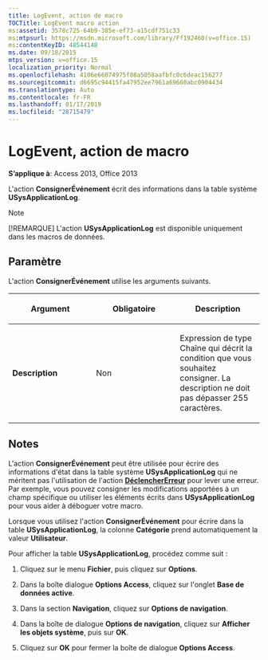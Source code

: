 ```yaml
---
title: LogEvent, action de macro
TOCTitle: LogEvent macro action
ms:assetid: 3578c725-64b9-385e-ef73-a15cdf751c33
ms:mtpsurl: https://msdn.microsoft.com/library/Ff192460(v=office.15)
ms:contentKeyID: 48544148
ms.date: 09/18/2015
mtps_version: v=office.15
localization_priority: Normal
ms.openlocfilehash: 4106e66074975f08a5058aafbfc0c6deac156277
ms.sourcegitcommit: d6695c94415fa47952ee7961a69660abc0904434
ms.translationtype: Auto
ms.contentlocale: fr-FR
ms.lasthandoff: 01/17/2019
ms.locfileid: "28715479"
---
```

# <a name="logevent-macro-action"></a>LogEvent, action de macro

**S’applique à**: Access 2013, Office 2013

L'action **ConsignerÉvénement** écrit des informations dans la table système **USysApplicationLog**.

> [!NOTE]
> [!REMARQUE] L'action **USysApplicationLog** est disponible uniquement dans les macros de données.

## <a name="setting"></a>Paramètre

L'action **ConsignerÉvénement** utilise les arguments suivants.

<table>
<colgroup>
<col style="width: 33%" />
<col style="width: 33%" />
<col style="width: 33%" />
</colgroup>
<thead>
<tr class="header">
<th><p>Argument</p></th>
<th><p>Obligatoire</p></th>
<th><p>Description</p></th>
</tr>
</thead>
<tbody>
<tr class="odd">
<td><p><strong>Description</strong></p></td>
<td><p>Non</p></td>
<td><p>Expression de type Chaîne qui décrit la condition que vous souhaitez consigner. La description ne doit pas dépasser 255 caractères.</p></td>
</tr>
</tbody>
</table>

## <a name="remarks"></a>Notes

L'action **ConsignerÉvénement** peut être utilisée pour écrire des informations d'état dans la table système **USysApplicationLog** qui ne méritent pas l'utilisation de l'action **[DéclencherErreur](raiseerror-macro-action.md)** pour lever une erreur. Par exemple, vous pouvez consigner les modifications apportées à un champ spécifique ou utiliser les éléments écrits dans **USysApplicationLog** pour vous aider à déboguer votre macro.

Lorsque vous utilisez l'action **ConsignerÉvénement** pour écrire dans la table **USysApplicationLog**, la colonne **Catégorie** prend automatiquement la valeur **Utilisateur**.

Pour afficher la table **USysApplicationLog**, procédez comme suit :

1.  Cliquez sur le menu **Fichier**, puis cliquez sur **Options**.

2.  Dans la boîte dialogue **Options Access**, cliquez sur l'onglet **Base de données active**.

3.  Dans la section **Navigation**, cliquez sur **Options de navigation**.

4.  Dans la boîte de dialogue **Options de navigation**, cliquez sur **Afficher les objets système**, puis sur **OK**.

5.  Cliquez sur **OK** pour fermer la boîte de dialogue **Options Access**.


